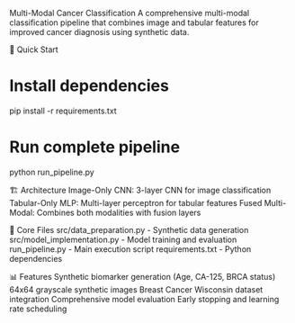 Multi-Modal Cancer Classification
A comprehensive multi-modal classification pipeline that combines image and tabular features for improved cancer diagnosis using synthetic data.

🚀 Quick Start
# Install dependencies
pip install -r requirements.txt

# Run complete pipeline
python run_pipeline.py


🏗️ Architecture
Image-Only CNN: 3-layer CNN for image classification
Tabular-Only MLP: Multi-layer perceptron for tabular features
Fused Multi-Modal: Combines both modalities with fusion layers


📁 Core Files
src/data_preparation.py - Synthetic data generation
src/model_implementation.py - Model training and evaluation
run_pipeline.py - Main execution script
requirements.txt - Python dependencies


📊 Features
Synthetic biomarker generation (Age, CA-125, BRCA status)
64x64 grayscale synthetic images
Breast Cancer Wisconsin dataset integration
Comprehensive model evaluation
Early stopping and learning rate scheduling
